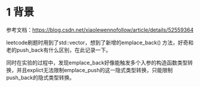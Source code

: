 # 1 背景

参考文档：https://blog.csdn.net/xiaolewennofollow/article/details/52559364

leetcode刷题时用到了std::vector，想到了新增的emplace_back() 方法，好奇和老的push_back有什么区别，在此记录一下。

同时在实验的过程中，发现emplace_back好像能触发多个入参的构造函数类型转换，并且explict无法限制emplace_push的这一隐式类型转换，只能限制push_back的隐式类型转换。

